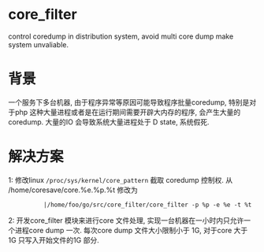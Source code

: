 core_filter
===========

control coredump in distribution system, avoid multi core dump make system unvaliable.

# 背景
一个服务下多台机器, 由于程序异常等原因可能导致程序批量coredump, 特别是对于php 这种大量进程或者是在运行期间需要开辟大内存的程序, 会产生大量的coredump. 大量的IO 会导致系统大量进程处于 D state, 系统假死. 


# 解决方案
1: 修改linux `/proc/sys/kernel/core_pattern`  截取 coredump 控制权.  从 /home/coresave/core.%e.%p.%t 修改为   

			  |/home/foo/go/src/core_filter/core_filter -p %p -e %e -t %t  
			 
2: 开发core_filter 模块来进行core 文件处理, 实现一台机器在一小时内只允许一个进程core dump 一次.  每次core dump 文件大小限制小于 1G, 对于core 大于 1G 只写入开始文件的1G 部分.
